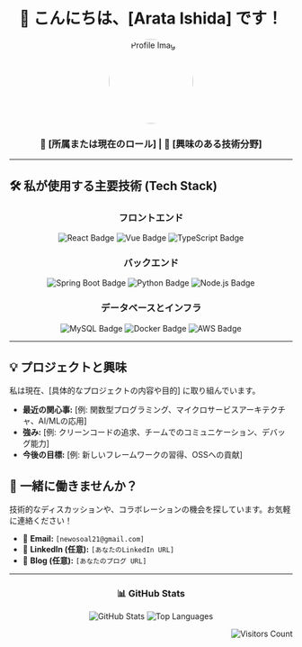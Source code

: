<div align="center">
  
  # 🚀 こんにちは、[Arata Ishida] です！
  
  <p align="center">
    <img src="[あなたのプロフィール画像URL]" width="150" alt="Profile Image" style="border-radius: 50%;">
  </p>

  ### 🏢 [所属または現在のロール] | 🌟 [興味のある技術分野]
  
  ---
</div>

## 🛠️ 私が使用する主要技術 (Tech Stack)

<div align="center">
  
  ### フロントエンド
  <img src="https://img.shields.io/badge/React-61DAFB?style=for-the-badge&logo=react&logoColor=white" alt="React Badge">
  <img src="https://img.shields.io/badge/Vue.js-4FC08D?style=for-the-badge&logo=vue.js&logoColor=white" alt="Vue Badge">
  <img src="https://img.shields.io/badge/TypeScript-3178C6?style=for-the-badge&logo=typescript&logoColor=white" alt="TypeScript Badge">

  <br>

  ### バックエンド
  <img src="https://img.shields.io/badge/SpringBoot-6DB33F?style=for-the-badge&logo=spring-boot&logoColor=white" alt="Spring Boot Badge">
  <img src="https://img.shields.io/badge/Python-3776AB?style=for-the-badge&logo=python&logoColor=white" alt="Python Badge">
  <img src="https://img.shields.io/badge/Node.js-339933?style=for-the-badge&logo=node.js&logoColor=white" alt="Node.js Badge">

  <br>

  ### データベースとインフラ
  <img src="https://img.shields.io/badge/MySQL-4479A1?style=for-the-badge&logo=mysql&logoColor=white" alt="MySQL Badge">
  <img src="https://img.shields.io/badge/Docker-2496ED?style=for-the-badge&logo=docker&logoColor=white" alt="Docker Badge">
  <img src="https://img.shields.io/badge/AWS-232F3E?style=for-the-badge&logo=amazon-aws&logoColor=white" alt="AWS Badge">

</div>

---

## 💡 プロジェクトと興味

私は現在、[具体的なプロジェクトの内容や目的] に取り組んでいます。

* **最近の関心事:** [例: 関数型プログラミング、マイクロサービスアーキテクチャ、AI/MLの応用]
* **強み:** [例: クリーンコードの追求、チームでのコミュニケーション、デバッグ能力]
* **今後の目標:** [例: 新しいフレームワークの習得、OSSへの貢献]

## 🤝 一緒に働きませんか？

技術的なディスカッションや、コラボレーションの機会を探しています。お気軽に連絡ください！

* 📧 **Email:** `[newosoal21@gmail.com]`
* 🔗 **LinkedIn (任意):** `[あなたのLinkedIn URL]`
* 📝 **Blog (任意):** `[あなたのブログ URL]`

<div align="center">
  
  ---
  
  ### 📊 GitHub Stats
  <img src="https://github-readme-stats.vercel.app/api?username=[あなたのGitHubユーザー名]&show_icons=true&theme=vue&hide_border=true&locale=ja" alt="GitHub Stats">
  <img src="https://github-readme-stats.vercel.app/api/top-langs/?username=[あなたのGitHubユーザー名]&layout=compact&theme=vue&hide_border=true" alt="Top Languages">
  
</div>

<p align="right">
  <img src="https://profile-counter.glitch.me/[あなたのGitHubユーザー名]/count.svg" alt="Visitors Count">
</p>
